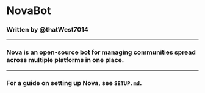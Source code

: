 # NovaBot
### Written by @thatWest7014
---
### Nova is an open-source bot for managing communities spread across multiple platforms in one place.
---
### For a guide on setting up Nova, see `SETUP.md`.